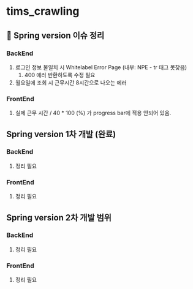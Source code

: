 # tims_crawling
## 🚨 Spring version 이슈 정리
### BackEnd
1. 로그인 정보 불일치 시 Whitelabel Error Page (내부: NPE - tr 태그 못찾음)
   1. 400 에러 반환하도록 수정 필요
2. 월요일에 조회 시 근무시간 8시간으로 나오는 에러 
### FrontEnd
1. 실제 근무 시간 / 40  * 100 (%) 가 progress bar에 적용 안되어 있음. 

## Spring version 1차 개발 (완료)
### BackEnd
1. 정리 필요
### FrontEnd
1. 정리 필요

## Spring version 2차 개발 범위
### BackEnd
1. 정리 필요
### FrontEnd
1. 정리 필요